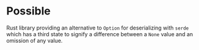 # Possible

Rust library providing an alternative to `Option` for deserializing with `serde` which has a third state to signify a difference between a `None` value and an omission of any value.
